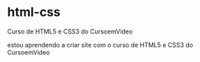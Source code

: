 # html-css
 Curso de HTML5 e CSS3 do CursoemVideo

estou aprendendo a criar site com o curso de HTML5 e CSS3 do CursoemVideo